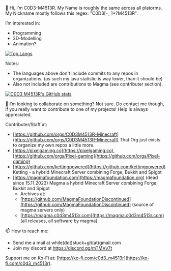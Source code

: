 👋 Hi, I’m C0D3-M4513R.
My Name is roughly the same across all platorms. My Nickname mostly follows this regex: "C0D3[-_ ]*?M4513R".

 I’m interested in:
- Programming
- 3D-Modelling
- Animation?

[![Top Langs](https://github-readme-stats-gamma-six-49.vercel.app/api/top-langs/?username=C0D3-M4513R&disable_animations=true&theme=radical&hide=nix)](https://github.com/anuraghazra/github-readme-stats) 

Notes:
- The languages above don't include commits to any repos in organizations. (as such my java statistic is way lower, than it should be)
- Also not included are contributions to Magma (see contributer section).

[![C0D3 M4513R's GitHub stats](https://github-readme-stats-gamma-six-49.vercel.app/api?username=C0D3-M4513R&theme=radical&show_icons=true&hide_title=true&hide=stars&number_format=long&hide_border=true&disable_animations=true)](https://github.com/anuraghazra/github-readme-stats)

💞️ I’m looking to collaborate on something? Not sure. 
Do contact me though, if you really want to contribute to one of my projects!
Help is always appreciated.

Contributer/Staff at:
- [https://github.com/orgs/C0D3M4513R-Minecraft](https://github.com/orgs/C0D3M4513R-Minecraft) That Org just exists to organize my own repos a little more.
- [https://pixelgaming.co](https://pixelgaming.co),[https://github.com/orgs/Pixel-gaming](https://github.com/orgs/Pixel-gaming)
- [https://github.com/kettingpowered](https://github.com/kettingpowered) Ketting - a hybrid Minecraft Server combining Forge, Bukkit and Spigot
- [https://magmafoundation.com](https://magmafoundation.org) (dead since 15.11.2023) Magma a hybrid Minecraft Server combining Forge, Bukkit and Spigot
  - Archives at:
  - [https://github.com/MagmaFoundationDiscontinued](https://github.com/MagmaFoundationDiscontinued) (source of magma servers only)
  - [https://magma.c0d3m4513r.com](https://magma.c0d3m4513r.com) (all releases, all software by magma)

📫 How to reach me:
- Send me a mail at while(dot)stuck+git(at)gmail.com
- Join my discord at https://discord.gg/mTMVv7t

Support me on Ko-Fi at: [https://ko-fi.com/c0d3_m4513r](https://ko-fi.com/c0d3_m4513r).
<!---
C0D3-M4513R/C0D3-M4513R is a ✨ special ✨ repository because its `README.md` (this file) appears on your GitHub profile.
You can click the Preview link to take a look at your changes.
--->
